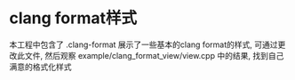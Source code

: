 # clang format样式
本工程中包含了 .clang-format 展示了一些基本的clang format的样式, 可通过更改此文件, 然后观察 example/clang_format_view/view.cpp 中的结果, 找到自己满意的格式化样式
